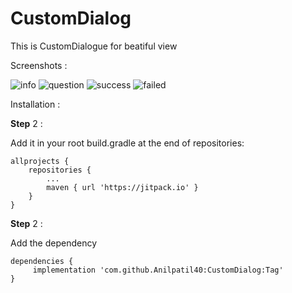 # CustomDialog


This is CustomDialogue for beatiful view

Screenshots :

![info](https://user-images.githubusercontent.com/44651301/102343233-493df500-3fc0-11eb-9458-3329f542a229.png) ![question](https://user-images.githubusercontent.com/44651301/102343229-480cc800-3fc0-11eb-9c13-c9c6c8111146.png) 
![success](https://user-images.githubusercontent.com/44651301/102343232-48a55e80-3fc0-11eb-8ddb-d07a5606615d.png) ![failed](https://user-images.githubusercontent.com/44651301/102343003-0aa83a80-3fc0-11eb-8173-76f30e5d878a.png)


Installation :

<b>Step</b> 2 :

  Add it in your root build.gradle at the end of repositories:

	allprojects {
		repositories {
			...
			maven { url 'https://jitpack.io' }
		}
	}

<b>Step</b>  2 :

Add the dependency

	dependencies {
	     implementation 'com.github.Anilpatil40:CustomDialog:Tag'
	}
